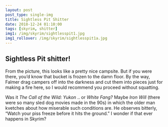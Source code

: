 ```yaml
---
layout: post
post_type: single-img
title: Sightless Pit Shitter
date: 2018-12-24 01:10:00
tags: [skyrim, shitter]
img1: /img/skyrim/sightlesspit1.jpg
img1_rollover: /img/skyrim/sightlesspit1a.jpg
---
```

## Sightless Pit shitter!

From the picture, this looks like a pretty nice campsite. But if you were there, you’d know that bucket is frozen to the damn floor. By the way, Falmer drag campers off into the darkness and cut them into pieces just for making a fire here, so I would recommend you proceed without squatting.

Was it *The Call of the Wild: Yukon* .. or *White Fang?* Maybe *Iron Will* (there were so many sled dog movies made in the 90s) in which the older man kvetches about how miserable such conditions are. He observes bitterly, “Watch your piss freeze before it hits the ground.” I wonder if that ever happens in Skyrim?
